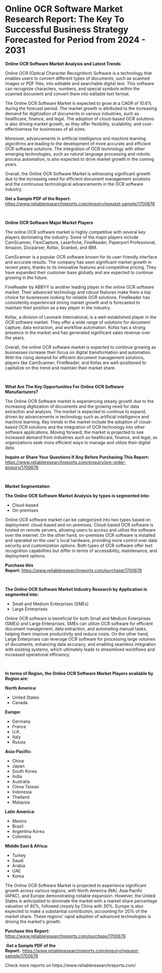 <p><h1>Online OCR Software Market Research Report: The Key To Successful Business Strategy Forecasted for Period from 2024 - 2031</h1></p><p><strong>Online OCR Software Market Analysis and Latest Trends</strong></p>
<p><p>Online OCR (Optical Character Recognition) Software is a technology that enables users to convert different types of documents, such as scanned images or PDF files, into editable and searchable digital text. This software can recognize characters, numbers, and special symbols within the scanned document and convert them into editable text format.</p><p>The Online OCR Software Market is expected to grow at a CAGR of 10.6% during the forecast period. The market growth is attributed to the increasing demand for digitization of documents in various industries, such as healthcare, finance, and legal. The adoption of cloud-based OCR solutions is also driving market growth, as they offer flexibility, scalability, and cost-effectiveness for businesses of all sizes.</p><p>Moreover, advancements in artificial intelligence and machine learning algorithms are leading to the development of more accurate and efficient OCR software solutions. The integration of OCR technology with other emerging technologies, such as natural language processing and robotic process automation, is also expected to drive market growth in the coming years.</p><p>Overall, the Online OCR Software Market is witnessing significant growth due to the increasing need for efficient document management solutions and the continuous technological advancements in the OCR software industry.</p></p>
<p><strong>Get a Sample PDF of the Report:&nbsp;</strong> <a href="https://www.reliableresearchreports.com/enquiry/request-sample/1700676">https://www.reliableresearchreports.com/enquiry/request-sample/1700676</a></p>
<p>&nbsp;</p>
<p><strong>Online OCR Software Major Market Players</strong></p>
<p><p>The online OCR software market is highly competitive with several key players dominating the industry. Some of the major players include CamScanner, FlexiCapture, Laserfiche, FineReader, Paperport Professional, Amazon, Docparser, Kofax, Scanbot, and IBM.</p><p>CamScanner is a popular OCR software known for its user-friendly interface and accurate results. The company has seen significant market growth in recent years, thanks to its innovative features and competitive pricing. They have expanded their customer base globally and are expected to continue growing in the future.</p><p>FineReader by ABBYY is another leading player in the online OCR software market. Their advanced technology and robust features make them a top choice for businesses looking for reliable OCR solutions. FineReader has consistently experienced strong market growth and is forecasted to maintain their position as a key player in the industry.</p><p>Kofax, a division of Lexmark International, is a well-established player in the OCR software market. They offer a wide range of solutions for document capture, data extraction, and workflow automation. Kofax has a strong presence in the market and has generated significant sales revenue over the years.</p><p>Overall, the online OCR software market is expected to continue growing as businesses increase their focus on digital transformation and automation. With the rising demand for efficient document management solutions, players like CamScanner, FineReader, and Kofax are well-positioned to capitalize on this trend and maintain their market share.</p></p>
<p>&nbsp;</p>
<p><strong>What Are The Key Opportunities For Online OCR Software Manufacturers?</strong></p>
<p><p>The Online OCR Software market is experiencing steady growth due to the increasing digitization of documents and the growing need for data extraction and analysis. The market is expected to continue to expand, driven by advancements in technology such as artificial intelligence and machine learning. Key trends in the market include the adoption of cloud-based OCR solutions and the integration of OCR technology into other software applications. Moving forward, the market is projected to see increased demand from industries such as healthcare, finance, and legal, as organizations seek more efficient ways to manage and utilize their digital data.</p></p>
<p><strong>Inquire or Share Your Questions If Any Before Purchasing This Report:</strong> <a href="https://www.reliableresearchreports.com/enquiry/pre-order-enquiry/1700676">https://www.reliableresearchreports.com/enquiry/pre-order-enquiry/1700676</a></p>
<p>&nbsp;</p>
<p><strong>Market Segmentation</strong></p>
<p><strong>The Online OCR Software Market Analysis by types is segmented into:</strong></p>
<p><ul><li>Cloud-based</li><li>On-premises</li></ul></p>
<p><p>Online OCR software market can be categorized into two types based on deployment: cloud-based and on-premises. Cloud-based OCR software is hosted on remote servers, allowing users to access and utilize the software over the internet. On the other hand, on-premises OCR software is installed and operated on the user's local hardware, providing more control over data security and customization options. Both types of OCR software offer text recognition capabilities but differ in terms of accessibility, maintenance, and deployment options.</p></p>
<p><strong>Purchase this Report:&nbsp;</strong><a href="https://www.reliableresearchreports.com/purchase/1700676">https://www.reliableresearchreports.com/purchase/1700676</a></p>
<p>&nbsp;</p>
<p><strong>The Online OCR Software Market Industry Research by Application is segmented into:</strong></p>
<p><ul><li>Small and Medium Enterprises (SMEs)</li><li>Large Enterprises</li></ul></p>
<p><p>Online OCR software is beneficial for both Small and Medium Enterprises (SMEs) and Large Enterprises. SMEs can utilize OCR software for efficient document management, data extraction, and automating manual tasks, helping them improve productivity and reduce costs. On the other hand, Large Enterprises can leverage OCR software for processing large volumes of documents, enhancing data accuracy, and enabling seamless integration with existing systems, which ultimately leads to streamlined workflows and increased operational efficiency.</p></p>
<p>&nbsp;</p>
<p><strong>In terms of Region, the Online OCR Software Market Players available by Region are:</strong></p>
<p>
    <p> <strong> North America: </strong>
        <ul>
            <li>United States</li>
            <li>Canada</li>
        </ul>
        </p> 
    <p> <strong> Europe: </strong>
        <ul>
            <li>Germany</li>
            <li>France</li>
            <li>U.K.</li>
            <li>Italy</li>
            <li>Russia</li>
        </ul>
        </p> 
    <p> <strong> Asia-Pacific: </strong>
        <ul>
            <li>China</li>
            <li>Japan</li>
            <li>South Korea</li>
            <li>India</li>
            <li>Australia</li>
            <li>China Taiwan</li>
            <li>Indonesia</li>
            <li>Thailand</li>
            <li>Malaysia</li>
        </ul>
        </p> 
    <p> <strong> Latin America: </strong>
        <ul>
            <li>Mexico</li>
            <li>Brazil</li>
            <li>Argentina Korea</li>
            <li>Colombia</li>
        </ul>
        </p> 
    <p> <strong> Middle East & Africa: </strong>
        <ul>
            <li>Turkey</li>
            <li>Saudi</li>
            <li>Arabia</li>
            <li>UAE</li>
            <li>Korea</li>
        </ul>
    </p>
    </p>
<p><p>The Online OCR Software Market is projected to experience significant growth across various regions, with North America (NA), Asia Pacific (APAC), and Europe demonstrating notable expansion. However, the United States is anticipated to dominate the market with a market share percentage valuation of 40%, followed closely by China with 30%. Europe is also expected to make a substantial contribution, accounting for 20% of the market share. These regions' rapid adoption of advanced technologies is driving the market's growth.</p></p>
<p><strong>Purchase this Report: </strong><a href="https://www.reliableresearchreports.com/purchase/1700676">https://www.reliableresearchreports.com/purchase/1700676</a></p>
<p>&nbsp;<strong>Get a Sample PDF of the Report:&nbsp;&nbsp;</strong><a href="https://www.reliableresearchreports.com/enquiry/request-sample/1700676">https://www.reliableresearchreports.com/enquiry/request-sample/1700676</a></p>
<p><strong></strong></p>
<p>Check more reports on https://www.reliableresearchreports.com/</p>